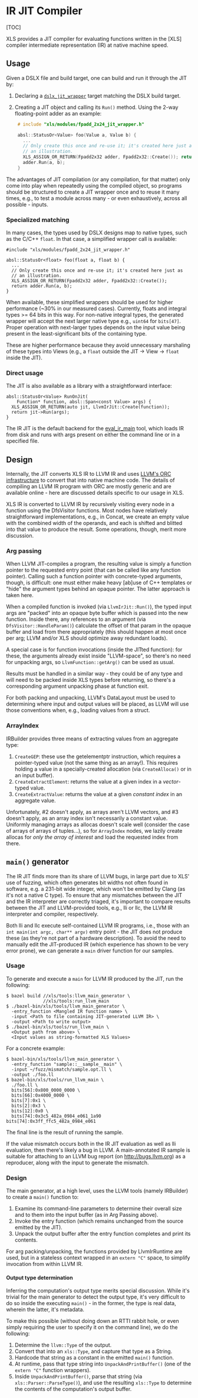 # IR JIT Compiler

[TOC]

XLS provides a JIT compiler for evaluating functions written in the [XLS]
compiler intermediate representation (IR) at native machine speed.

## Usage

Given a DSLX file and build target, one can build and run it through the JIT by:

1.  Declaring a
    [`dslx_jit_wrapper`](http://cs/xls/build/build_defs.bzl) target
    matching the DSLX build target.
2.  Creating a JIT object and calling its `Run()` method. Using the 2-way
    floating-point adder as an example:

    ```c
     # include "xls/modules/fpadd_2x24_jit_wrapper.h"

     absl::StatusOr<Value> foo(Value a, Value b) {
       ...
       // Only create this once and re-use it; it's created here just as
       // an illustration.
       XLS_ASSIGN_OR_RETURN(Fpadd2x32 adder, Fpadd2x32::Create()); return
       adder.Run(a, b);
     }
    ```

The advantages of JIT compilation (or any
compilation, for that matter) only come into play when repeatedly using the
compiled object, so programs should be structured to create a JIT wrapper
once and to reuse it many times, e.g., to test a module across many - or
even exhaustively, across all possible - inputs.

### Specialized matching

In many cases, the types used by DSLX designs map to native types, such as the
C/C++ `float`. In that case, a simplified wrapper call is available:

```
#include "xls/modules/fpadd_2x24_jit_wrapper.h"

absl::StatusOr<float> foo(float a, float b) {
  ...
  // Only create this once and re-use it; it's created here just as
  // an illustration.
  XLS_ASSIGN_OR_RETURN(Fpadd2x32 adder, Fpadd2x32::Create());
  return adder.Run(a, b);
}
```

When available, these simplified wrappers should be used for higher performance
(~30% in our measured cases). Currently, floats and integral types >= 64 bits in
this way. For non-native integral types, the generated wrapper will accept the
next larger native type e.g., `uint64` for `bits[47]`. Proper operation with
next-larger types depends on the input value being present in the
least-significant bits of the containing type.

These are higher performance because they avoid unnecessary marshaling of these
types into Views (e.g., a `float` outside the JIT -> View -> `float` inside the
JIT).

### Direct usage

The JIT is also available as a library with a straightforward interface:

```
absl::StatusOr<Value> RunOnJit(
    Function* function, absl::Span<const Value> args) {
  XLS_ASSIGN_OR_RETURN(auto jit, LlvmIrJit::Create(function));
  return jit->Run(args);
}
```

The IR JIT is the default backend for the
[eval_ir_main](./tools.md#eval-ir-main)
tool, which loads IR from disk and runs with args present on either the command
line or in a specified file.

## Design

Internally, the JIT converts XLS IR to LLVM IR and uses
[LLVM's ORC infrastructure](https://llvm.org/docs/ORCv2.html) to convert that
into native machine code. The details of compiling an LLVM IR program with ORC
are mostly generic and are available online - here are discussed details
specific to our usage in XLS.

XLS IR is converted to LLVM IR by recursively visiting every node in a function
using the DfsVisitor functions. Most nodes have relatively straightforward
implementations, e.g., in Concat, we create an empty value with the combined
width of the operands, and each is shifted and blitted into that value to
produce the result. Some operations, though, merit more discussion.

### Arg passing

When LLVM JIT-compiles a program, the resulting value is simply a function
pointer to the requested entry point (that can be called like any function
pointer). Calling such a function pointer with concrete-typed arguments, though,
is difficult: one must either make heavy [ab]use of C++ templates or "hide" the
argument types behind an opaque pointer. The latter approach is taken here.

When a compiled function is invoked (via `LlvmIrJit::Run()`), the typed input
args are "packed" into an opaque byte buffer which is passed into the new
function. Inside there, any references to an argument (via
`DfsVisitor::HandleParam()`) calculate the offset of that param in the opaque
buffer and load from there appropriately (this should happen at most once per
arg; LLVM and/or XLS should optimize away redundant loads).

A special case is for function invocations (inside the JITted function): for
these, the arguments already exist inside "LLVM-space", so there's no need for
unpacking args, so `LlvmFunction::getArg()` can be used as usual.

Results must be handled in a similar way - they could be of any type and will
need to be packed inside XLS types before returning, so there's a corresponding
argument unpacking phase at function exit.

For both packing and unpacking, LLVM's DataLayout must be used to determining
where input and output values will be placed, as LLVM will use those conventions
when, e.g., loading values from a struct.

### ArrayIndex

IRBuilder provides three means of extracting values from an aggregate type:

1.  `CreateGEP`: these use the getelementptr instruction, which requires a
    pointer-typed value (not the same thing as an array!). This requires holding
    a value in a specially-created allocation (via `CreateAlloca()` or in an
    input buffer).
1.  `CreateExtractElement`: returns the value at a given index in a
    *vector*-typed value.
1.  `CreateExtractValue`: returns the value at a given *constant index* in an
    aggregate value.

Unfortunately, #2 doesn't apply, as arrays aren't LLVM vectors, and #3 doesn't
apply, as an array index isn't necessarily a constant value. Uniformly managing
arrays as allocas doesn't scale well (consider the case of arrays of arrays of
tuples...), so for `ArrayIndex` nodes, we lazily create allocas for _only the
array of interest_ and load the requested index from there.

## `main()` generator

The IR JIT finds more than its share of LLVM bugs, in large part due to XLS' use
of fuzzing, which often generates bit widths not often found in software, e.g. a
231-bit wide integer, which won't be emitted by Clang (as it's not a native C
type). To ensure that any mismatches between the JIT and the IR interpreter are
correctly triaged, it's important to compare results between the JIT and
LLVM-provided tools, e.g., lli or llc, the LLVM IR interpreter and compiler,
respectively.

Both lli and llc execute self-contained LLVM IR programs, i.e., those with an
`int main(int argc, char** argv)` entry point - the JIT does not produce these
(as they're not part of a hardware description). To avoid the need to manually
edit the JIT-produced IR (which experience has shown to be very error prone), we
can generate a `main` driver function for our samples.

### Usage

To generate and execute a `main` for LLVM IR produced by the JIT, run the
following:

```
$ bazel build //xls/tools:llvm_main_generator \
              //xls/tools:run_llvm_main
$ ./bazel-bin/xls/tools/llvm_main_generator \
  -entry_function <Mangled IR function name> \
  -input <Path to file containing JIT-generated LLVM IR> \
  -output <Path to write output>
$ ./bazel-bin/xls/tools/run_llvm_main \
  <Output path from above> \
  <Input values as string-formatted XLS Values>
```

For a concrete example:

```
$ bazel-bin/xls/tools/llvm_main_generator \
  -entry_function "sample::__sample__main" \
  -input ~/fuzz/mismatch/sample.opt.ll \
  -output ./foo.ll
$ bazel-bin/xls/tools/run_llvm_main \
  ./foo.ll \
  bits[56]:0x800_0000_0000 \
  bits[66]:0x4000_0000 \
  bits[7]:0x1 \
  bits[2]:0x3 \
  bits[12]:0x0 \
  bits[74]:0x3c5_482a_0984_e061_1a90
bits[74]:0x3ff_ffc5_482a_0984_e061
```

The final line is the result of running the sample.

If the value mismatch occurs both in the IR JIT evaluation as well as lli
evaluation, then there's likely a bug in LLVM. A main-annotated IR sample is
suitable for attaching to an LLVM bug report (on http://bugs.llvm.org) as a
reproducer, along with the input to generate the mismatch.

### Design

The main generator, at a high level, uses the LLVM tools (namely IRBuilder) to
create a `main()` function to:

1.  Examine its command-line parameters to determine their overall size and to
    them into the input buffer (as in Arg Passing above).
1.  Invoke the entry function (which remains unchanged from the source emitted
    by the JIT).
1.  Unpack the output buffer after the entry function completes and print its
    contents.

For arg packing/unpacking, the functions provided by LlvmIrRuntime are used, but
in a stateless context wrapped in an `extern "C"` space, to simplify invocation
from within LLVM IR.

#### Output type determination

Inferring the computation's output type merits special discussion. While it's
trivial for the main generator to detect the output type, it's very difficult to
do so inside the executing `main()` - in the former, the type is real data,
wherein the latter, it's metadata.

To make this possible (without doing down an RTTI rabbit hole, or even simply
requiring the user to specify it on the command line), we do the following:

1.  Determine the `llvm::Type` of the output.
1.  Convert that into an `xls::Type`, and capture that type as a String.
1.  Hardcode that string as a constant in the emitted `main()` function.
1.  At runtime, pass that type string into `UnpackAndPrintBuffer()` (one of the
    `extern "C"` function wrappers).
1.  Inside `UnpackAndPrintBuffer()`, parse that string (via
    `xls::Parser::ParseType()`), and use the resulting `xls::Type` to determine
    the contents of the computation's output buffer.
